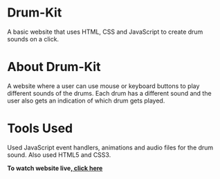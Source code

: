 # Drum-Kit
A basic website that uses HTML, CSS and JavaScript to create drum sounds on a click.

# About Drum-Kit
A website where a user can use mouse or keyboard buttons to play different sounds of the drums. Each drum has a different sound and the user also gets an indication of which drum gets played.

# Tools Used
Used JavaScript event handlers, animations and audio files for the drum sound. Also used HTML5 and CSS3.

<p><strong>To watch website live,<a href="https://saketgautam.github.io/Drum-Kit/"> click here</a></strong></p>
